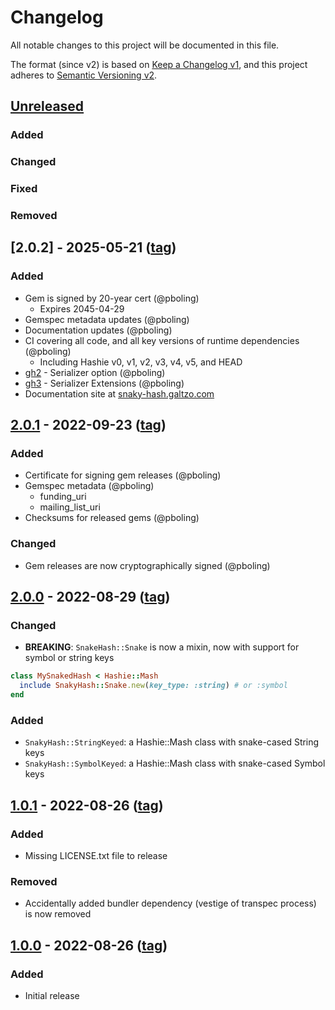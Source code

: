 # Changelog
All notable changes to this project will be documented in this file.

The format (since v2) is based on [Keep a Changelog v1](https://keepachangelog.com/en/1.0.0/),
and this project adheres to [Semantic Versioning v2](https://semver.org/spec/v2.0.0.html).

## [Unreleased]
### Added
### Changed
### Fixed
### Removed

## [2.0.2] - 2025-05-21 ([tag][2.0.2t])
### Added
- Gem is signed by 20-year cert (@pboling)
  - Expires 2045-04-29
- Gemspec metadata updates (@pboling)
- Documentation updates (@pboling)
- CI covering all code, and all key versions of runtime dependencies (@pboling)
  - Including Hashie v0, v1, v2, v3, v4, v5, and HEAD
- [gh2](https://github.com/oauth-xx/snaky_hash/pull/2) - Serializer option (@pboling)
- [gh3](https://github.com/oauth-xx/snaky_hash/pull/3) - Serializer Extensions (@pboling)
- Documentation site at [snaky-hash.galtzo.com](https://snaky-hash.galtzo.com)

## [2.0.1] - 2022-09-23 ([tag][2.0.1t])
### Added
- Certificate for signing gem releases (@pboling)
- Gemspec metadata (@pboling)
    - funding_uri
    - mailing_list_uri
- Checksums for released gems (@pboling)
### Changed
- Gem releases are now cryptographically signed (@pboling)

## [2.0.0] - 2022-08-29 ([tag][2.0.0t])
### Changed
- **BREAKING**: `SnakeHash::Snake` is now a mixin, now with support for symbol or string keys
```ruby
class MySnakedHash < Hashie::Mash
  include SnakyHash::Snake.new(key_type: :string) # or :symbol
end
```
### Added
- `SnakyHash::StringKeyed`: a Hashie::Mash class with snake-cased String keys
- `SnakyHash::SymbolKeyed`: a Hashie::Mash class with snake-cased Symbol keys

## [1.0.1] - 2022-08-26 ([tag][1.0.1t])
### Added
- Missing LICENSE.txt file to release
### Removed
- Accidentally added bundler dependency (vestige of transpec process) is now removed

## [1.0.0] - 2022-08-26 ([tag][1.0.0t])
### Added
- Initial release

[Unreleased]: https://gitlab.com/oauth-xx/snaky_hash/-/compare/v2.0.2...main
[2.0.21]: https://gitlab.com/oauth-xx/snaky_hash/-/compare/v2.0.1...v2.0.2
[2.0.2t]: https://gitlab.com/oauth-xx/snaky_hash/-/releases/tag/v2.0.2
[2.0.1]: https://gitlab.com/oauth-xx/snaky_hash/-/compare/v2.0.0...v2.0.1
[2.0.1t]: https://gitlab.com/oauth-xx/snaky_hash/-/releases/tag/v2.0.1
[2.0.0]: https://gitlab.com/oauth-xx/snaky_hash/-/compare/v1.0.1...v2.0.0
[2.0.0t]: https://gitlab.com/oauth-xx/snaky_hash/-/releases/tag/v2.0.0
[1.0.1]: https://gitlab.com/oauth-xx/snaky_hash/-/compare/v1.0.0...v1.0.1
[1.0.1t]: https://gitlab.com/oauth-xx/snaky_hash/-/releases/tag/v1.0.1
[1.0.0]: https://gitlab.com/oauth-xx/snaky_hash/-/releases/tag/v1.0.0
[1.0.0t]: https://gitlab.com/oauth-xx/snaky_hash/-/releases/tag/v1.0.0
